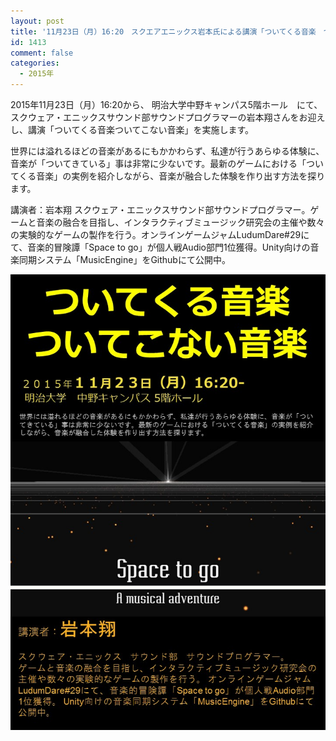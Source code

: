 ```yaml
---
layout: post
title: '11月23日（月）16:20　スクエアエニックス岩本氏による講演「ついてくる音楽　ついてこない音楽」'
id: 1413
comment: false
categories:
  - 2015年
---
```


2015年11月23日（月）16:20から、
明治大学中野キャンパス5階ホール　にて、スクウェア・エニックスサウンド部サウンドプログラマーの岩本翔さんをお迎えし、講演「ついてくる音楽ついてこない音楽」を実施します。

世界には溢れるほどの音楽があるにもかかわらず、私達が行うあらゆる体験に、音楽が「ついてきている」事は非常に少ないです。最新のゲームにおける「ついてくる音楽」の実例を紹介しながら、音楽が融合した体験を作り出す方法を探ります。

講演者：岩本翔
スクウェア・エニックスサウンド部サウンドプログラマー。ゲームと音楽の融合を目指し、インタラクティブミュージック研究会の主催や数々の実験的なゲームの製作を行う。オンラインゲームジャムLudumDare#29にて、音楽的冒険譚「Space to go」が個人戦Audio部門1位獲得。Unity向けの音楽同期システム「MusicEngine」をGithubにて公開中。

[![岩本さん講演](/wp-content/uploads/2015/11/岩本さん講演.jpg)](/wp-content/uploads/2015/11/岩本さん講演.jpg)
